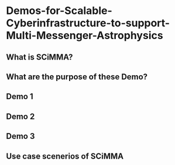 # Demos-for-Scalable-Cyberinfrastructure-to-support-Multi-Messenger-Astrophysics
## What is SCiMMA? 
## What are the purpose of these Demo? 
## Demo 1
## Demo 2 
## Demo 3
## Use case scenerios of SCiMMA 
